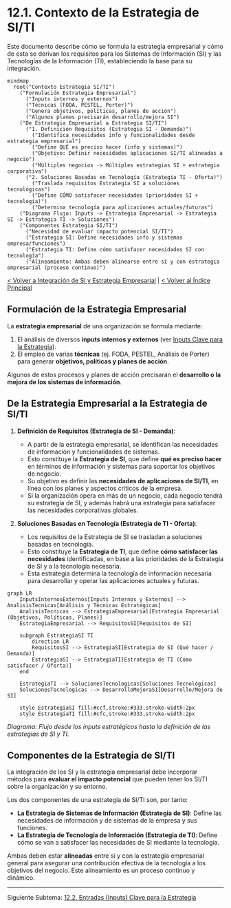 # 12.1. Contexto de la Estrategia de SI/TI

Este documento describe cómo se formula la estrategia empresarial y cómo de esta se derivan los requisitos para los Sistemas de Información (SI) y las Tecnologías de la Información (TI), estableciendo la base para su integración.

```mermaid
mindmap
  root("Contexto Estrategia SI/TI")
    ("Formulación Estrategia Empresarial")
      ("Inputs internos y externos")
      ("Técnicas (FODA, PESTEL, Porter)")
      ("Genera objetivos, políticas, planes de acción")
      ("Algunos planes precisarán desarrollo/mejora SI")
    ("De Estrategia Empresarial a Estrategia SI/TI")
      ("1. Definición Requisitos (Estrategia SI - Demanda)")
        ("Identifica necesidades info y funcionalidades desde estrategia empresarial")
        ("Define QUÉ es preciso hacer (info y sistemas)")
        ("Objetivo: Definir necesidades aplicaciones SI/TI alineadas a negocio")
        ("Múltiples negocios -> Múltiples estrategias SI + estrategia corporativa")
      ("2. Soluciones Basadas en Tecnología (Estrategia TI - Oferta)")
        ("Traslada requisitos Estrategia SI a soluciones tecnológicas")
        ("Define CÓMO satisfacer necesidades (prioridades SI + tecnología)")
        ("Determina tecnología para aplicaciones actuales/futuras")
    ("Diagrama Flujo: Inputs -> Estrategia Empresarial -> Estrategia SI -> Estrategia TI -> Soluciones")
    ("Componentes Estrategia SI/TI")
      ("Necesidad de evaluar impacto potencial SI/TI")
      ("Estrategia SI: Define necesidades info y sistemas empresa/funciones")
      ("Estrategia TI: Define cómo satisfacer necesidades SI con tecnología")
      ("Alineamiento: Ambas deben alinearse entre sí y con estrategia empresarial (proceso continuo)")
```

[< Volver a Integración de SI y Estrategia Empresarial](./12_Integracion_SI_Estrategia_Empresarial.md) | [< Volver al Índice Principal](./00_Indice_SI_TI.md)

## Formulación de la Estrategia Empresarial

La **estrategia empresarial** de una organización se formula mediante:
1.  El análisis de diversos **inputs internos y externos** (ver [Inputs Clave para la Estrategia](./12b_Inputs_Clave_Estrategia.md)).
2.  El empleo de varias **técnicas** (ej. FODA, PESTEL, Análisis de Porter) para generar **objetivos, políticas y planes de acción**.

Algunos de estos procesos y planes de acción precisarán el **desarrollo o la mejora de los sistemas de información**.

## De la Estrategia Empresarial a la Estrategia de SI/TI

1.  **Definición de Requisitos (Estrategia de SI - Demanda)**:
    *   A partir de la estrategia empresarial, se identifican las necesidades de información y funcionalidades de sistemas.
    *   Esto constituye la **Estrategia de SI**, que define **qué es preciso hacer** en términos de información y sistemas para soportar los objetivos de negocio.
    *   Su objetivo es definir las **necesidades de aplicaciones de SI/TI**, en línea con los planes y aspectos críticos de la empresa.
    *   Si la organización opera en más de un negocio, cada negocio tendrá su estrategia de SI, y además habrá una estrategia para satisfacer las necesidades corporativas globales.

2.  **Soluciones Basadas en Tecnología (Estrategia de TI - Oferta)**:
    *   Los requisitos de la Estrategia de SI se trasladan a soluciones basadas en tecnología.
    *   Esto constituye la **Estrategia de TI**, que define **cómo satisfacer las necesidades** identificadas, en base a las prioridades de la Estrategia de SI y a la tecnología necesaria.
    *   Esta estrategia determina la tecnología de información necesaria para desarrollar y operar las aplicaciones actuales y futuras.

```mermaid
graph LR
    InputsInternosExternos[Inputs Internos y Externos] --> AnalisisTecnicas[Análisis y Técnicas Estratégicas]
    AnalisisTecnicas --> EstrategiaEmpresarial[Estrategia Empresarial (Objetivos, Políticas, Planes)]
    EstrategiaEmpresarial --> RequisitosSI[Requisitos de SI]
    
    subgraph EstrategiaSI TI
        direction LR
        RequisitosSI --> EstrategiaSI[Estrategia de SI (Qué hacer / Demanda)]
        EstrategiaSI --> EstrategiaTI[Estrategia de TI (Cómo satisfacer / Oferta)]
    end

    EstrategiaTI --> SolucionesTecnologicas[Soluciones Tecnológicas]
    SolucionesTecnologicas --> DesarrolloMejoraSI[Desarrollo/Mejora de SI]

    style EstrategiaSI fill:#ccf,stroke:#333,stroke-width:2px
    style EstrategiaTI fill:#cfc,stroke:#333,stroke-width:2px
```
*Diagrama: Flujo desde los inputs estratégicos hasta la definición de las estrategias de SI y TI.*

## Componentes de la Estrategia de SI/TI

La integración de los SI y la estrategia empresarial debe incorporar métodos para **evaluar el impacto potencial** que pueden tener los SI/TI sobre la organización y su entorno.

Los dos componentes de una estrategia de SI/TI son, por tanto:

*   **La Estrategia de Sistemas de Información (Estrategia de SI)**: Define las necesidades de información y de sistemas de la empresa y sus funciones.
*   **La Estrategia de Tecnología de Información (Estrategia de TI)**: Define cómo se van a satisfacer las necesidades de SI mediante la tecnología.

Ambas deben estar **alineadas** entre sí y con la estrategia empresarial general para asegurar una contribución efectiva de la tecnología a los objetivos del negocio. Este alineamiento es un proceso continuo y dinámico.

---

Siguiente Subtema: [12.2. Entradas (Inputs) Clave para la Estrategia](./12b_Inputs_Clave_Estrategia.md) 